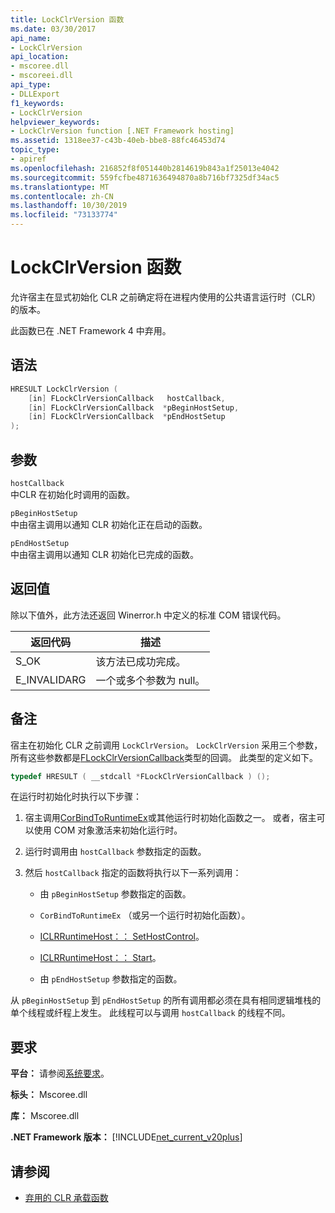 ```yaml
---
title: LockClrVersion 函数
ms.date: 03/30/2017
api_name:
- LockClrVersion
api_location:
- mscoree.dll
- mscoreei.dll
api_type:
- DLLExport
f1_keywords:
- LockClrVersion
helpviewer_keywords:
- LockClrVersion function [.NET Framework hosting]
ms.assetid: 1318ee37-c43b-40eb-bbe8-88fc46453d74
topic_type:
- apiref
ms.openlocfilehash: 216852f8f051440b2814619b843a1f25013e4042
ms.sourcegitcommit: 559fcfbe4871636494870a8b716bf7325df34ac5
ms.translationtype: MT
ms.contentlocale: zh-CN
ms.lasthandoff: 10/30/2019
ms.locfileid: "73133774"
---
```

# <a name="lockclrversion-function"></a>LockClrVersion 函数
允许宿主在显式初始化 CLR 之前确定将在进程内使用的公共语言运行时（CLR）的版本。  
  
 此函数已在 .NET Framework 4 中弃用。  
  
## <a name="syntax"></a>语法  
  
```cpp  
HRESULT LockClrVersion (  
    [in] FLockClrVersionCallback   hostCallback,  
    [in] FLockClrVersionCallback  *pBeginHostSetup,  
    [in] FLockClrVersionCallback  *pEndHostSetup  
);  
```  
  
## <a name="parameters"></a>参数  
 `hostCallback`  
 中CLR 在初始化时调用的函数。  
  
 `pBeginHostSetup`  
 中由宿主调用以通知 CLR 初始化正在启动的函数。  
  
 `pEndHostSetup`  
 中由宿主调用以通知 CLR 初始化已完成的函数。  
  
## <a name="return-value"></a>返回值  
 除以下值外，此方法还返回 Winerror.h 中定义的标准 COM 错误代码。  
  
|返回代码|描述|  
|-----------------|-----------------|  
|S_OK|该方法已成功完成。|  
|E_INVALIDARG|一个或多个参数为 null。|  
  
## <a name="remarks"></a>备注  
 宿主在初始化 CLR 之前调用 `LockClrVersion`。 `LockClrVersion` 采用三个参数，所有这些参数都是[FLockClrVersionCallback](../../../../docs/framework/unmanaged-api/hosting/flockclrversioncallback-function-pointer.md)类型的回调。 此类型的定义如下。  
  
```cpp  
typedef HRESULT ( __stdcall *FLockClrVersionCallback ) ();  
```  
  
 在运行时初始化时执行以下步骤：  
  
1. 宿主调用[CorBindToRuntimeEx](../../../../docs/framework/unmanaged-api/hosting/corbindtoruntimeex-function.md)或其他运行时初始化函数之一。 或者，宿主可以使用 COM 对象激活来初始化运行时。  
  
2. 运行时调用由 `hostCallback` 参数指定的函数。  
  
3. 然后 `hostCallback` 指定的函数将执行以下一系列调用：  
  
    - 由 `pBeginHostSetup` 参数指定的函数。  
  
    - `CorBindToRuntimeEx` （或另一个运行时初始化函数）。  
  
    - [ICLRRuntimeHost：： SetHostControl](../../../../docs/framework/unmanaged-api/hosting/iclrruntimehost-sethostcontrol-method.md)。  
  
    - [ICLRRuntimeHost：： Start](../../../../docs/framework/unmanaged-api/hosting/iclrruntimehost-start-method.md)。  
  
    - 由 `pEndHostSetup` 参数指定的函数。  
  
 从 `pBeginHostSetup` 到 `pEndHostSetup` 的所有调用都必须在具有相同逻辑堆栈的单个线程或纤程上发生。 此线程可以与调用 `hostCallback` 的线程不同。  
  
## <a name="requirements"></a>要求  
 **平台：** 请参阅[系统要求](../../../../docs/framework/get-started/system-requirements.md)。  
  
 **标头：** Mscoree.dll  
  
 **库：** Mscoree.dll  
  
 **.NET Framework 版本：** [!INCLUDE[net_current_v20plus](../../../../includes/net-current-v20plus-md.md)]  
  
## <a name="see-also"></a>请参阅

- [弃用的 CLR 承载函数](../../../../docs/framework/unmanaged-api/hosting/deprecated-clr-hosting-functions.md)
